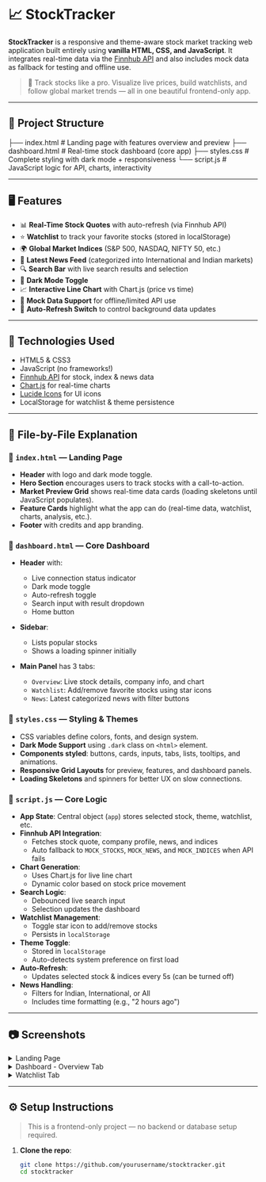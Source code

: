 # 📈 StockTracker

**StockTracker** is a responsive and theme-aware stock market tracking web application built entirely using **vanilla HTML, CSS, and JavaScript**. It integrates real-time data via the [Finnhub API](https://finnhub.io/) and also includes mock data as fallback for testing and offline use.

> 🚀 Track stocks like a pro. Visualize live prices, build watchlists, and follow global market trends — all in one beautiful frontend-only app.

---

## 📁 Project Structure
├── index.html # Landing page with features overview and preview
├── dashboard.html # Real-time stock dashboard (core app)
├── styles.css # Complete styling with dark mode + responsiveness
└── script.js # JavaScript logic for API, charts, interactivity


---

## 🖥️ Features

- 📊 **Real-Time Stock Quotes** with auto-refresh (via Finnhub API)
- ⭐ **Watchlist** to track your favorite stocks (stored in localStorage)
- 🌍 **Global Market Indices** (S&P 500, NASDAQ, NIFTY 50, etc.)
- 📰 **Latest News Feed** (categorized into International and Indian markets)
- 🔍 **Search Bar** with live search results and selection
- 🌙 **Dark Mode Toggle**
- 📈 **Interactive Line Chart** with Chart.js (price vs time)
- 💾 **Mock Data Support** for offline/limited API use
- 🔄 **Auto-Refresh Switch** to control background data updates

---

## 🔧 Technologies Used

- HTML5 & CSS3
- JavaScript (no frameworks!)
- [Finnhub API](https://finnhub.io/) for stock, index & news data
- [Chart.js](https://www.chartjs.org/) for real-time charts
- [Lucide Icons](https://lucide.dev/) for UI icons
- LocalStorage for watchlist & theme persistence

---

## 📄 File-by-File Explanation

### 📍 `index.html` — Landing Page

- **Header** with logo and dark mode toggle.
- **Hero Section** encourages users to track stocks with a call-to-action.
- **Market Preview Grid** shows real-time data cards (loading skeletons until JavaScript populates).
- **Feature Cards** highlight what the app can do (real-time data, watchlist, charts, analysis, etc.).
- **Footer** with credits and app branding.

### 📍 `dashboard.html` — Core Dashboard

- **Header** with:
  - Live connection status indicator
  - Dark mode toggle
  - Auto-refresh toggle
  - Search input with result dropdown
  - Home button

- **Sidebar**:
  - Lists popular stocks
  - Shows a loading spinner initially

- **Main Panel** has 3 tabs:
  - `Overview`: Live stock details, company info, and chart
  - `Watchlist`: Add/remove favorite stocks using star icons
  - `News`: Latest categorized news with filter buttons

### 📍 `styles.css` — Styling & Themes

- CSS variables define colors, fonts, and design system.
- **Dark Mode Support** using `.dark` class on `<html>` element.
- **Components styled**: buttons, cards, inputs, tabs, lists, tooltips, and animations.
- **Responsive Grid Layouts** for preview, features, and dashboard panels.
- **Loading Skeletons** and spinners for better UX on slow connections.

### 📍 `script.js` — Core Logic

- **App State**: Central object (`app`) stores selected stock, theme, watchlist, etc.
- **Finnhub API Integration**:
  - Fetches stock quote, company profile, news, and indices
  - Auto fallback to `MOCK_STOCKS`, `MOCK_NEWS`, and `MOCK_INDICES` when API fails
- **Chart Generation**:
  - Uses Chart.js for live line chart
  - Dynamic color based on stock price movement
- **Search Logic**:
  - Debounced live search input
  - Selection updates the dashboard
- **Watchlist Management**:
  - Toggle star icon to add/remove stocks
  - Persists in `localStorage`
- **Theme Toggle**:
  - Stored in `localStorage`
  - Auto-detects system preference on first load
- **Auto-Refresh**:
  - Updates selected stock & indices every 5s (can be turned off)
- **News Handling**:
  - Filters for Indian, International, or All
  - Includes time formatting (e.g., "2 hours ago")

---

## 📷 Screenshots

<details>
<summary>Landing Page</summary>
<img src="assets/landing.png" alt="Landing Page Screenshot" />
</details>

<details>
<summary>Dashboard - Overview Tab</summary>
<img src="assets/dashboard-overview.png" alt="Dashboard Overview Screenshot" />
</details>

<details>
<summary>Watchlist Tab</summary>
<img src="assets/watchlist.png" alt="Watchlist Screenshot" />
</details>

---

## ⚙️ Setup Instructions

> This is a frontend-only project — no backend or database setup required.

1. **Clone the repo**:
   ```bash
   git clone https://github.com/yourusername/stocktracker.git
   cd stocktracker
